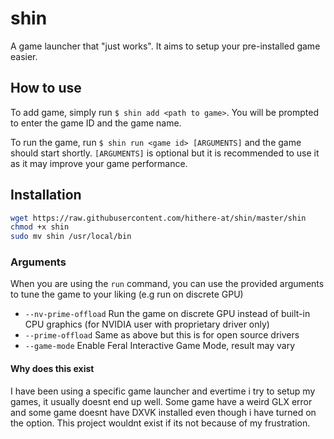  # shin
A game launcher that "just works". It aims to setup your pre-installed game easier.

## How to use
To add game, simply run `$ shin add <path to game>`. You will be prompted to enter the game ID and the game name.

To run the game, run `$ shin run <game id> [ARGUMENTS]` and the game should start shortly. `[ARGUMENTS]`  is optional but it is recommended to use it as it may improve your game performance.

## Installation
```sh
wget https://raw.githubusercontent.com/hithere-at/shin/master/shin
chmod +x shin
sudo mv shin /usr/local/bin
```

### Arguments
When you are using the `run` command, you can use the provided arguments to tune the game to your liking (e.g run on discrete GPU)

- `--nv-prime-offload` Run the game on discrete GPU instead of built-in CPU graphics (for NVIDIA user with proprietary driver only)
- `--prime-offload` Same as above but this is for open source drivers
- `--game-mode` Enable Feral Interactive Game Mode, result may vary

#### Why does this exist
I have been using a specific game launcher and evertime i try to setup my games, it usually doesnt end up well. Some game have a weird GLX error and some game doesnt have DXVK installed even though i have turned on the option. This project wouldnt exist if its not because of my frustration.

